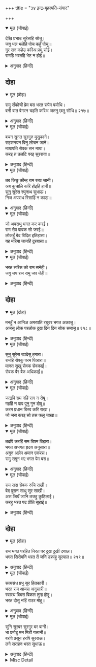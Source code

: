 +++
title = "३४ इन्द्र-बृहस्पति-संवाद"

+++


<details open><summary>मूल (चौपाई)</summary>

देखि प्रभाउ सुरेसहि सोचू।  
जगु भल भलेहि पोच कहुँ पोचू॥  
गुर सन कहेउ करिअ प्रभु सोई।  
रामहि भरतहि भेट न होई॥
</details>

<details><summary>अनुवाद (हिन्दी)</summary>

भरतजीके [इस प्रेमके] प्रभावको देखकर देवराज इन्द्रको सोच हो गया [कि कहीं इनके प्रेमवश श्रीरामजी लौट न जायँ और हमारा बना-बनाया काम बिगड़ जाय]। संसार भलेके लिये भला और बुरेके लिये बुरा है (मनुष्य जैसा आप होता है जगत् उसे वैसा ही दीखता है)। उसने गुरु बृहस्पतिजीसे कहा—हे प्रभो! वही उपाय कीजिये जिससे श्रीरामचन्द्रजी और भरतजीकी भेंट ही न हो॥ ४॥
</details>

## दोहा


<details open><summary>मूल (दोहा)</summary>

रामु सँकोची प्रेम बस भरत सपेम पयोधि।  
बनी बात बेगरन चहति करिअ जतनु छलु सोधि॥ २१७॥
</details>

<details><summary>अनुवाद (हिन्दी)</summary>

श्रीरामचन्द्रजी संकोची और प्रेमके वश हैं और भरतजी प्रेमके समुद्र हैं। बनी-बनायी बात बिगड़ना चाहती है, इसलिये कुछ छल ढूँढ़कर इसका उपाय कीजिये॥ २१७॥
</details>

<details open><summary>मूल (चौपाई)</summary>

बचन सुनत सुरगुरु मुसुकाने।  
सहसनयन बिनु लोचन जाने॥  
मायापति सेवक सन माया।  
करइ त उलटि परइ सुरराया॥
</details>

<details><summary>अनुवाद (हिन्दी)</summary>

इन्द्रके वचन सुनते ही देवगुरु बृहस्पतिजी मुसकराये। उन्होंने हजार नेत्रोंवाले इन्द्रको [ज्ञानरूपी] नेत्रोंसे रहित (मूर्ख) समझा और कहा—हे देवराज! मायाके स्वामी श्रीरामचन्द्रजीके सेवकके साथ कोई माया करता है तो वह उलटकर अपने ही ऊपर आ पड़ती है॥ १॥
</details>

<details open><summary>मूल (चौपाई)</summary>

तब किछु कीन्ह राम रुख जानी।  
अब कुचालि करि होइहि हानी॥  
सुनु सुरेस रघुनाथ सुभाऊ।  
निज अपराध रिसाहिं न काऊ॥
</details>

<details><summary>अनुवाद (हिन्दी)</summary>

उस समय (पिछली बार) तो श्रीरामचन्द्रजीका रुख जानकर कुछ किया था। परन्तु इस समय कुचाल करनेसे हानि ही होगी। हे देवराज! श्रीरघुनाथजीका स्वभाव सुनो, वे अपने प्रति किये हुए अपराधसे कभी रुष्ट नहीं होते॥ २॥
</details>

<details open><summary>मूल (चौपाई)</summary>

जो अपराधु भगत कर करई।  
राम रोष पावक सो जरई॥  
लोकहुँ बेद बिदित इतिहासा।  
यह महिमा जानहिं दुरबासा॥
</details>

<details><summary>अनुवाद (हिन्दी)</summary>

पर जो कोई उनके भक्तका अपराध करता है, वह श्रीरामकी क्रोधाग्निमें जल जाता है। लोक और वेद दोनोंमें इतिहास (कथा) प्रसिद्ध है। इस महिमाको दुर्वासाजी जानते हैं॥ ३॥
</details>

<details open><summary>मूल (चौपाई)</summary>

भरत सरिस को राम सनेही।  
जगु जप राम रामु जप जेही॥
</details>

<details><summary>अनुवाद (हिन्दी)</summary>

सारा जगत् श्रीरामको जपता है, वे श्रीरामजी जिनको जपते हैं उन भरतजीके समान श्रीरामचन्द्रजीका प्रेमी कौन होगा?॥ ४॥
</details>

## दोहा


<details open><summary>मूल (दोहा)</summary>

मनहुँ न आनिअ अमरपति रघुबर भगत अकाजु।  
अजसु लोक परलोक दुख दिन दिन सोक समाजु॥ २१८॥
</details>

<details><summary>अनुवाद (हिन्दी)</summary>

हे देवराज! रघुकुलश्रेष्ठ श्रीरामचन्द्रजीके भक्तका काम बिगाड़नेकी बात मनमें भी न लाइये। ऐसा करनेसे लोकमें अपयश और परलोकमें दुःख होगा और शोकका सामान दिनोंदिन बढ़ता ही चला जायगा॥ २१८॥
</details>

<details open><summary>मूल (चौपाई)</summary>

सुनु सुरेस उपदेसु हमारा।  
रामहि सेवकु परम पिआरा॥  
मानत सुखु सेवक सेवकाईं।  
सेवक बैर बैरु अधिकाईं॥
</details>

<details><summary>अनुवाद (हिन्दी)</summary>

हे देवराज! हमारा उपदेश सुनो। श्रीरामजीको अपना सेवक परम प्रिय है। वे अपने सेवककी सेवासे सुख मानते हैं और सेवकके साथ वैर करनेसे बड़ा भारी वैर मानते हैं॥ १॥
</details>

<details open><summary>मूल (चौपाई)</summary>

जद्यपि सम नहिं राग न रोषू।  
गहहिं न पाप पूनु गुन दोषू॥  
करम प्रधान बिस्व करि राखा।  
जो जस करइ सो तस फलु चाखा॥
</details>

<details><summary>अनुवाद (हिन्दी)</summary>

यद्यपि वे सम हैं—उनमें न राग है, न रोष है। और न वे किसीका पाप-पुण्य और गुण-दोष ही ग्रहण करते हैं। उन्होंने विश्वमें कर्मको ही प्रधान कर रखा है। जो जैसा करता है, वह वैसा ही फल भोगता है॥ २॥
</details>

<details open><summary>मूल (चौपाई)</summary>

तदपि करहिं सम बिषम बिहारा।  
भगत अभगत हृदय अनुसारा॥  
अगुन अलेप अमान एकरस।  
रामु सगुन भए भगत पेम बस॥
</details>

<details><summary>अनुवाद (हिन्दी)</summary>

तथापि वे भक्त और अभक्तके हृदयके अनुसार सम और विषम व्यवहार करते हैं (भक्तको प्रेमसे गले लगा लेते हैं और अभक्तको मारकर तार देते हैं)। गुणरहित, निर्लेप, मानरहित और सदा एकरस भगवान् श्रीराम भक्तके प्रेमवश ही सगुण हुए हैं॥ ३॥
</details>

<details open><summary>मूल (चौपाई)</summary>

राम सदा सेवक रुचि राखी।  
बेद पुरान साधु सुर साखी॥  
अस जियँ जानि तजहु कुटिलाई।  
करहु भरत पद प्रीति सुहाई॥
</details>

<details><summary>अनुवाद (हिन्दी)</summary>

श्रीरामजी सदा अपने सेवकों (भक्तों) की रुचि रखते आये हैं। वेद, पुराण, साधु और देवता इसके साक्षी हैं। ऐसा हृदयमें जानकर कुटिलता छोड़ दो और भरतजीके चरणोंमें सुन्दर प्रीति करो॥ ४॥
</details>

## दोहा


<details open><summary>मूल (दोहा)</summary>

राम भगत परहित निरत पर दुख दुखी दयाल।  
भगत सिरोमनि भरत तें जनि डरपहु सुरपाल॥ २१९॥
</details>

<details><summary>अनुवाद (हिन्दी)</summary>

हे देवराज इन्द्र! श्रीरामचन्द्रजीके भक्त सदा दूसरोंके हितमें लगे रहते हैं, वे दूसरोंके दुःखसे दुःखी और दयालु होते हैं। फिर, भरतजी तो भक्तोंके शिरोमणि हैं, उनसे बिलकुल न डरो॥ २१९॥
</details>

<details open><summary>मूल (चौपाई)</summary>

सत्यसंध प्रभु सुर हितकारी।  
भरत राम आयस अनुसारी॥  
स्वारथ बिबस बिकल तुम्ह होहू।  
भरत दोसु नहिं राउर मोहू॥
</details>

<details><summary>अनुवाद (हिन्दी)</summary>

प्रभु श्रीरामचन्द्रजी सत्यप्रतिज्ञ और देवताओंका हित करनेवाले हैं। और भरतजी श्रीरामजीकी आज्ञाके अनुसार चलनेवाले हैं। तुम व्यर्थ ही स्वार्थके विशेष वश होकर व्याकुल हो रहे हो। इसमें भरतजीका कोई दोष नहीं, तुम्हारा ही मोह है॥ १॥
</details>

<details open><summary>मूल (चौपाई)</summary>

सुनि सुरबर सुरगुर बर बानी।  
भा प्रमोदु मन मिटी गलानी॥  
बरषि प्रसून हरषि सुरराऊ।  
लगे सराहन भरत सुभाऊ॥
</details>

<details><summary>अनुवाद (हिन्दी)</summary>

देवगुरु बृहस्पतिजीकी श्रेष्ठ वाणी सुनकर इन्द्रके मनमें बड़ा आनन्द हुआ और उनकी चिन्ता मिट गयी। तब हर्षित होकर देवराज फूल बरसाकर भरतजीके स्वभावकी सराहना करने लगे॥ २॥
</details>

<details><summary>Misc Detail</summary>


</details>
